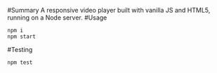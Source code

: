 #Summary
A responsive video player built with vanilla JS and HTML5, running on a Node server.
#Usage
```
npm i
npm start
```
#Testing
```
npm test
```
